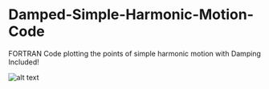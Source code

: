 # Damped-Simple-Harmonic-Motion-Code
FORTRAN Code plotting the points of simple harmonic motion with Damping Included!

![alt text](https://github.com/archatiro/Damped-Simple-Harmonic-Motion-Code/main/screenshot.jpg?raw=true)
